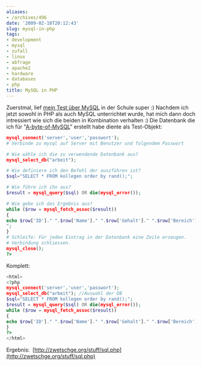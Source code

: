 ```yaml
---
aliases:
- /archives/496
date: '2009-02-18T20:12:43'
slug: mysql-in-php
tags:
- development
- mysql
- zufall
- linux
- abfrage
- apache2
- hardware
- databases
- php
title: MySQL in PHP
---
```


Zuerstmal, lief [mein Test über MySQL](http://seufz.wordpress.com/2009/02/12/a-byte-of-mysql-eine-kurzreferenz/)
in der Schule super :) Nachdem ich jetzt sowohl in PHP als auch MySQL
unterrichtet wurde, hat mich dann doch intressiert wie sich die beiden in
Kombination verhalten :) Die Datenbank die ich für
"[A-byte-of-MySQL](http://zwetschge.org/publications/A-byte-of-MySQL.pdf)"
erstellt habe diente als Test-Objekt:

``` php
mysql_connect('server','user','passwort');
# Verbinde zu mysql auf Server mit Benutzer und folgendem Passwort

# Wie wähle ich die zu verwendende Datenbank aus?
mysql_select_db("arbeit");

# Wie definiere ich den Befehl der auszführen ist?
$sql="SELECT * FROM kollegen order by rand();";

# Wie führe ich ihn aus?
$result = mysql_query($sql) OR die(mysql_error());

# Wie gebe ich das Ergebnis aus?
while ($row = mysql_fetch_assoc($result))
{
echo $row['ID']." ".$row['Name']." ".$row['Gehalt']." ".$row['Bereich']."
";
}
# Schleife: Für jeden Eintrag in der Datenbank eine Zeile erzeugen.
# Verbindung schliessen.
mysql_close();
?>
```

Komplett:

``` php
<html>
<?php
mysql_connect('server','user','passwort');
mysql_select_db("arbeit"); //Auswahl der DB
$sql="SELECT * FROM kollegen order by rand();";
$result = mysql_query($sql) OR die(mysql_error());
while ($row = mysql_fetch_assoc($result))
{
echo $row['ID']." ".$row['Name']." ".$row['Gehalt']." ".$row['Bereich']."<br>";
}
?>
</html>
```

Ergebnis:  [http://zwetschge.org/stuff/sql.php](http://zwetschge.org/stuff/sql.php)
